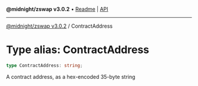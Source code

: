 **@midnight/zswap v3.0.2** • [Readme](../README.md) \| [API](../globals.md)

***

[@midnight/zswap v3.0.2](../README.md) / ContractAddress

# Type alias: ContractAddress

```ts
type ContractAddress: string;
```

A contract address, as a hex-encoded 35-byte string
